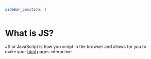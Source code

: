 ```yaml
---
sidebar_position: 1
---
```


# What is JS?

JS or JavaScript is how you script in the browser and allows for you to make your [html](/docs/html/intro) pages interactive.
